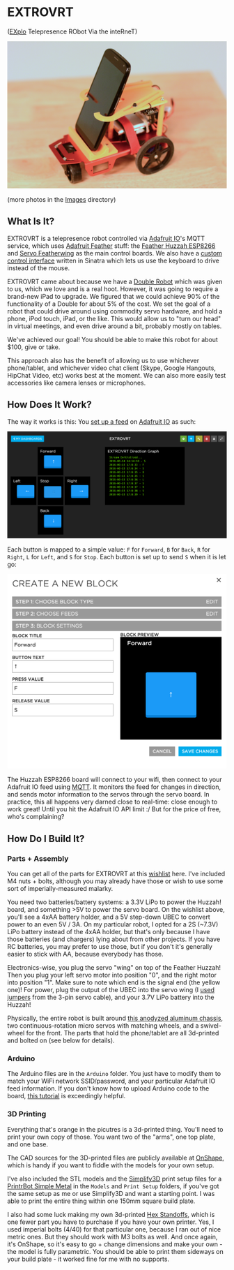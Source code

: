 # EXTROVRT
([EXplo](http://www.explo.org) Telepresence RObot Via the inteRneT)

![Glamour shot of the EXTROVRT robot](Images/EXTROVRT.JPG)

(more photos in the [Images](Images/) directory)


## What Is It?
EXTROVRT is a telepresence robot controlled via [Adafruit IO](http://adafruit.io)'s MQTT service, which uses [Adafruit Feather](https://www.adafruit.com/categories/777) stuff: the [Feather Huzzah ESP8266](https://www.adafruit.com/products/2821) and [Servo Featherwing](https://www.adafruit.com/products/2928) as the main control boards. We also have a [custom control interface](https://github.com/exploration/EXTROVRT-Control) written in Sinatra which lets us use the keyboard to drive instead of the mouse.

EXTROVRT came about because we have a [Double Robot](http://www.doublerobotics.com/) which was given to us, which we love and is a real hoot. However, it was going to require a brand-new iPad to upgrade. We figured that we could achieve 90% of the functionality of a Double for about 5% of the cost. We set the goal of a robot that could drive around using commodity servo hardware, and hold a phone, iPod touch, iPad, or the like. This would allow us to "turn our head" in virtual meetings, and even drive around a bit, probably mostly on tables.

We've achieved our goal! You should be able to make this robot for about $100, give or take.

This approach also has the benefit of allowing us to use whichever phone/tablet, and whichever video chat client (Skype, Google Hangouts, HipChat Video, etc) works best at the moment. We can also more easily test accessories like camera lenses or microphones.


## How Does It Work?
The way it works is this: You [set up a feed](https://learn.adafruit.com/adafruit-io-basics-feeds/overview) on [Adafruit IO](http://adafruit.io) as such:

![Adafruit IO Feed Setup - Buttons with "F","B","L","R", and "S" values](Images/Adafruit_IO_Feed_Setup.png)

Each button is mapped to a simple value: `F` for `Forward`, `B` for `Back`, `R` for `Right`, `L` for `Left`, and `S` for `Stop`. Each button is set up to send `S` when it is let go:

![Adafruit IO Button Setup](Images/Adafruit_IO_Button_Setup.png)

The Huzzah ESP8266 board will connect to your wifi, then connect to your Adafruit IO feed using [MQTT](https://learn.adafruit.com/mqtt-adafruit-io-and-you/overview). It monitors the feed for changes in direction, and sends motor information to the servos through the servo board. In practice, this all happens very darned close to real-time: close enough to work great! Until you hit the Adafruit IO API limit :/ But for the price of free, who's complaining?


## How Do I Build It?
### Parts + Assembly
You can get all of the parts for EXTROVRT at this [wishlist](https://www.adafruit.com/wishlists?wid=391765) here. I've included M4 nuts + bolts, although you may already have those or wish to use some sort of imperially-measured malarky.

You need two batteries/battery systems: a 3.3V LiPo to power the Huzzah! board, and something >5V to power the servo board. On the wishlist above, you'll see a 4xAA battery holder, and a 5V step-down UBEC to convert power to an even 5V / 3A. On my particular robot, I opted for a 2S (~7.3V) LiPo battery instead of the 4xAA holder, but that's only because I have those batteries (and chargers) lying about from other projects. If you have RC batteries, you may prefer to use those, but if you don't it's generally easier to stick with AA, because everybody has those.

Electronics-wise, you plug the servo "wing" on top of the Feather Huzzah! Then you plug your left servo motor into position "0", and the right motor into position "1". Make sure to note which end is the signal end (the yellow one)! For power, plug the output of the UBEC into the servo wing (I [used jumpers](Images/DSC_1713.JPG) from the 3-pin servo cable), and your 3.7V LiPo battery into the Huzzah!

Physically, the entire robot is built around [this anodyzed aluminum chassis](https://www.adafruit.com/products/2943), two continuous-rotation micro servos with matching wheels, and a swivel-wheel for the front. The parts that hold the phone/tablet are all 3d-printed and bolted on (see below for details).

### Arduino
The Arduino files are in the `Arduino` folder. You just have to modify them to match your WiFi network SSID/password, and your particular Adafruit IO feed information. If you don't know how to upload Arduino code to the board, [this tutorial](https://learn.adafruit.com/adafruit-feather-huzzah-esp8266/overview) is exceedingly helpful.

### 3D Printing
Everything that's orange in the picutres is a 3d-printed thing. You'll need to print your own copy of those. You want two of the "arms", one top plate, and one base.

The CAD sources for the 3D-printed files are publicly available at [OnShape](https://cad.onshape.com/documents/d73cca1ae031f4b278264cff/w/0abe2b13ef53c6019a28a62a), which is handy if you want to fiddle with the models for your own setup.

I've also included the STL models and the [Simplify3D](https://www.simplify3d.com/) print setup files for a [PrintrBot Simple Metal](http://printrbot.com/shop/assembled-simple-metal/) in the `Models` and `Print Setup` folders, if you've got the same setup as me or use Simplify3D and want a starting point. I was able to print the entire thing within one 150mm square build plate.

I also had some luck making my own 3d-printed [Hex Standoffs](https://cad.onshape.com/documents/a721d24ec3e00633c0a5e028/w/56f9fc784b3159de2bad2fdf/e/3c67c912763ba927c46253c3), which is one fewer part you have to purchase if you have your own printer. Yes, I used imperial bolts (4/40) for that particular one, because I ran out of nice metric ones. But they should work with M3 bolts as well. And once again, it's OnShape, so it's easy to go + change dimensions and make your own - the model is fully parametric. You should be able to print them sideways on your build plate - it worked fine for me with no supports.

